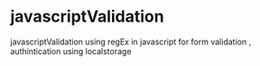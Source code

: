 # javascriptValidation
javascriptValidation using regEx in javascript for form validation , authintication using localstorage
